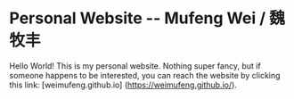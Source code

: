 # Personal Website -- Mufeng Wei / 魏牧丰

Hello World! This is my personal website. Nothing super fancy, but if someone happens to be interested, you can reach the website by clicking this link: [weimufeng.github.io] (https://weimufeng.github.io/).